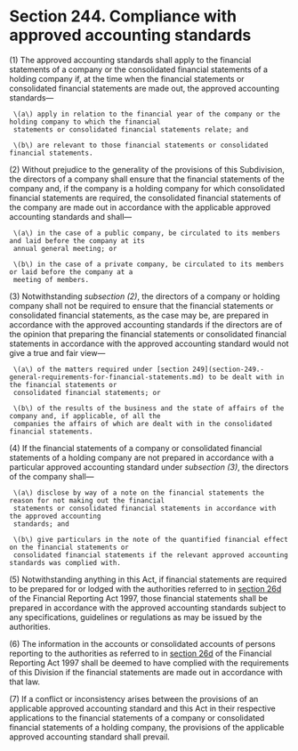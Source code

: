 # Section 244. Compliance with approved accounting standards

\(1\) The approved accounting standards shall apply to the financial statements of a company or the consolidated financial statements of a holding company if, at the time when the financial statements or consolidated financial statements are made out, the approved accounting standards—

     \(a\) apply in relation to the financial year of the company or the holding company to which the financial  
     statements or consolidated financial statements relate; and

     \(b\) are relevant to those financial statements or consolidated financial statements.

\(2\) Without prejudice to the generality of the provisions of this Subdivision, the directors of a company shall ensure that the financial statements of the company and, if the company is a holding company for which consolidated financial statements are required, the consolidated financial statements of the company are made out in accordance with the applicable approved accounting standards and shall—

     \(a\) in the case of a public company, be circulated to its members and laid before the company at its  
     annual general meeting; or

     \(b\) in the case of a private company, be circulated to its members or laid before the company at a  
     meeting of members.

\(3\) Notwithstanding _subsection \(2\)_, the directors of a company or holding company shall not be required to ensure that the financial statements or consolidated financial statements, as the case may be, are prepared in accordance with the approved accounting standards if the directors are of the opinion that preparing the financial statements or consolidated financial statements in accordance with the approved accounting standard would not give a true and fair view—

     \(a\) of the matters required under [section 249](section-249.-general-requirements-for-financial-statements.md) to be dealt with in the financial statements or  
     consolidated financial statements; or

     \(b\) of the results of the business and the state of affairs of the company and, if applicable, of all the  
     companies the affairs of which are dealt with in the consolidated financial statements.

\(4\) If the financial statements of a company or consolidated financial statements of a holding company are not prepared in accordance with a particular approved accounting standard under _subsection \(3\)_, the directors of the company shall—

     \(a\) disclose by way of a note on the financial statements the reason for not making out the financial  
     statements or consolidated financial statements in accordance with the approved accounting  
     standards; and

     \(b\) give particulars in the note of the quantified financial effect on the financial statements or  
     consolidated financial statements if the relevant approved accounting standards was complied with.

\(5\) Notwithstanding anything in this Act, if financial statements are required to be prepared for or lodged with the authorities referred to in [section 26d](../../../part-2-formation-and-administration-of-companies/division-4-name-of-company/section-26.-availability-of-name.md) of the Financial Reporting Act 1997, those financial statements shall be prepared in accordance with the approved accounting standards subject to any specifications, guidelines or regulations as may be issued by the authorities.

\(6\) The information in the accounts or consolidated accounts of persons reporting to the authorities as referred to in [section 26d](../../../part-2-formation-and-administration-of-companies/division-4-name-of-company/section-26.-availability-of-name.md) of the Financial Reporting Act 1997 shall be deemed to have complied with the requirements of this Division if the financial statements are made out in accordance with that law.

\(7\) If a conflict or inconsistency arises between the provisions of an applicable approved accounting standard and this Act in their respective applications to the financial statements of a company or consolidated financial statements of a holding company, the provisions of the applicable approved accounting standard shall prevail.


